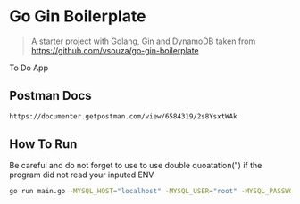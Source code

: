 # Go Gin Boilerplate
> A starter project with Golang, Gin and DynamoDB taken from https://github.com/vsouza/go-gin-boilerplate

To Do App 

## Postman Docs 
```sh
https://documenter.getpostman.com/view/6584319/2s8YsxtWAk
```


## How To Run
Be careful and do not forget to use to use double quoatation(") if the program did not read your inputed ENV
```sh
go run main.go -MYSQL_HOST="localhost" -MYSQL_USER="root" -MYSQL_PASSWORD="123456" -MYSQL_DBNAME="todo4" -MYSQL_PORT="3306"
```
